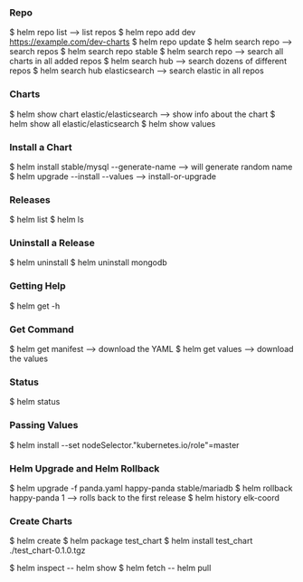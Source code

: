 ### Repo

$ helm repo list --> list repos
$ helm repo add dev https://example.com/dev-charts
$ helm repo update
$ helm search repo <repo> --> search repos
$ helm search repo stable
$ helm search repo --> search all charts in all added repos
$ helm search hub --> search dozens of different repos
$ helm search hub elasticsearch --> search elastic in all repos

### Charts

$ helm show chart elastic/elasticsearch --> show info about the chart
$ helm show all elastic/elasticsearch
$ helm show values <chart>

### Install a Chart

$ helm install stable/mysql --generate-name --> will generate random name
$  helm upgrade --install <release name> --values <values file> <chart directory> --> install-or-upgrade

### Releases

$ helm list
$ helm ls

### Uninstall a Release

$ helm uninstall <name>
$ helm uninstall mongodb

### Getting Help

$ helm get -h

### Get Command

$ helm get manifest <release> --> download the YAML
$ helm get values <release> --> download the values

### Status

$ helm status <chart>

### Passing Values

$ helm install <name> <chart> --set nodeSelector."kubernetes\.io/role"=master

### Helm Upgrade and Helm Rollback

$ helm upgrade -f panda.yaml happy-panda stable/mariadb
$ helm rollback happy-panda 1 --> rolls back to the first release
$ helm history elk-coord

### Create Charts

$ helm create <name>
$ helm package test_chart
$ helm install test_chart ./test_chart-0.1.0.tgz




$ helm inspect -- helm show
$ helm fetch -- helm pull

